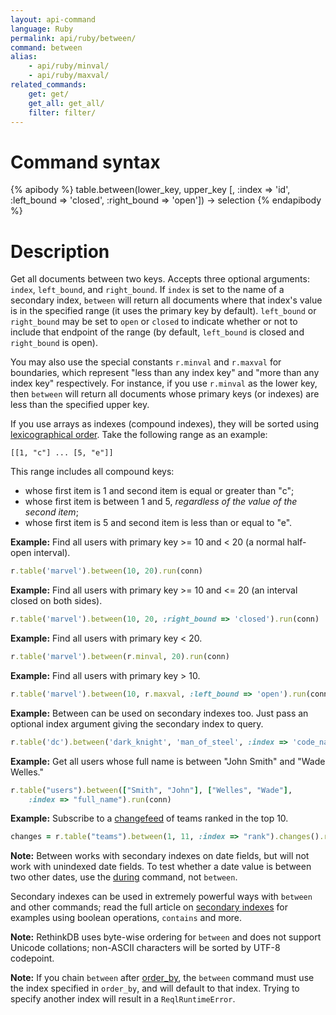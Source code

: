 ```yaml
---
layout: api-command
language: Ruby
permalink: api/ruby/between/
command: between
alias:
    - api/ruby/minval/
    - api/ruby/maxval/
related_commands:
    get: get/
    get_all: get_all/
    filter: filter/
---
```


# Command syntax #

{% apibody %}
table.between(lower_key, upper_key
    [, :index => 'id', :left_bound => 'closed', :right_bound => 'open'])
        &rarr; selection
{% endapibody %}

# Description #

Get all documents between two keys. Accepts three optional arguments: `index`, `left_bound`, and `right_bound`. If `index` is set to the name of a secondary index, `between` will return all documents where that index's value is in the specified range (it uses the primary key by default). `left_bound` or `right_bound` may be set to `open` or `closed` to indicate whether or not to include that endpoint of the range (by default, `left_bound` is closed and `right_bound` is open).

You may also use the special constants `r.minval` and `r.maxval` for boundaries, which represent "less than any index key" and "more than any index key" respectively. For instance, if you use `r.minval` as the lower key, then `between` will return all documents whose primary keys (or indexes) are less than the specified upper key.

If you use arrays as indexes (compound indexes), they will be sorted using [lexicographical order][lo]. Take the following range as an example:

	[[1, "c"] ... [5, "e"]]

This range includes all compound keys:

* whose first item is 1 and second item is equal or greater than "c";
* whose first item is between 1 and 5, *regardless of the value of the second item*;
* whose first item is 5 and second item is less than or equal to "e".

[lo]: https://en.wikipedia.org/wiki/Lexicographical_order

__Example:__ Find all users with primary key >= 10 and < 20 (a normal half-open interval).

```rb
r.table('marvel').between(10, 20).run(conn)
```

__Example:__ Find all users with primary key >= 10 and <= 20 (an interval closed on both sides).

```rb
r.table('marvel').between(10, 20, :right_bound => 'closed').run(conn)
```

__Example:__ Find all users with primary key < 20.

```rb
r.table('marvel').between(r.minval, 20).run(conn)
```

__Example:__ Find all users with primary key > 10.

```rb
r.table('marvel').between(10, r.maxval, :left_bound => 'open').run(conn)
```

__Example:__ Between can be used on secondary indexes too. Just pass an optional index argument giving the secondary index to query.

```rb
r.table('dc').between('dark_knight', 'man_of_steel', :index => 'code_name').run(conn)
```

__Example:__ Get all users whose full name is between "John Smith" and "Wade Welles."

```rb
r.table("users").between(["Smith", "John"], ["Welles", "Wade"],
    :index => "full_name").run(conn)
```


__Example:__ Subscribe to a [changefeed](/docs/changefeeds/javascript) of teams ranked in the top 10.

```rb
changes = r.table("teams").between(1, 11, :index => "rank").changes().run(conn)
```

__Note:__ Between works with secondary indexes on date fields, but will not work with unindexed date fields. To test whether a date value is between two other dates, use the [during](/api/ruby/during) command, not `between`.

Secondary indexes can be used in extremely powerful ways with `between` and other commands; read the full article on [secondary indexes](/docs/secondary-indexes) for examples using boolean operations, `contains` and more.

__Note:__ RethinkDB uses byte-wise ordering for `between` and does not support Unicode collations; non-ASCII characters will be sorted by UTF-8 codepoint.

__Note:__ If you chain `between` after [order_by](/api/ruby/order_by), the `between` command must use the index specified in `order_by`, and will default to that index. Trying to specify another index will result in a `ReqlRuntimeError`.
